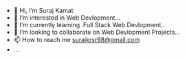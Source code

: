 - 👋 Hi, I’m Suraj Kamat
- 👀 I’m interested in Web Devlopment...
- 🌱 I’m currently learning .Full Stack Web Devlopment..
- 💞️ I’m looking to collaborate on Web Devlopment Projects...
- 📫 How to reach me surajkrsr98@gmail.com
- ...

<!---
WDwithSuraj/WDwithSuraj is a ✨ special ✨ repository because its `README.md` (this file) appears on your GitHub profile.
You can click the Preview link to take a look at your changes.
--->
